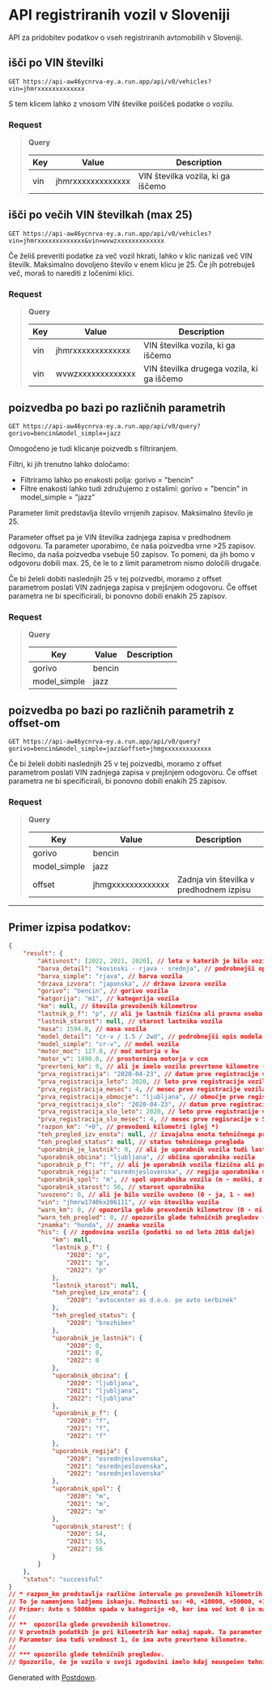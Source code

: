 # API registriranih vozil v Sloveniji

API za pridobitev podatkov o vseh registriranih avtomobilih v Sloveniji.


## išči po VIN številki

```
GET https://api-aw46ycnrva-ey.a.run.app/api/v0/vehicles?vin=jhmrxxxxxxxxxxxxx
```

S tem klicem lahko z vnosom VIN številke poiščeš podatke o vozilu.

### Request

> 
> **Query**
> 
> |Key|Value|Description|
> |---|---|---|
> |vin|jhmrxxxxxxxxxxxxx|VIN številka vozila, ki ga iščemo|
> 

## išči po večih VIN številkah (max 25)

```
GET https://api-aw46ycnrva-ey.a.run.app/api/v0/vehicles?vin=jhmrxxxxxxxxxxxxx&vin=wvwzxxxxxxxxxxxxx
```

Če želiš preveriti podatke za več vozil hkrati, lahko v klic nanizaš več VIN številk. Maksimalno dovoljeno število v enem klicu je 25. Če jih potrebuješ več, moraš to narediti z ločenimi klici.

### Request

> 
> **Query**
> 
> |Key|Value| Description                               |
> |---|-------------------------------------------|---|
> |vin|jhmrxxxxxxxxxxxxx| VIN številka vozila, ki ga iščemo         |
> |vin|wvwzxxxxxxxxxxxxx| VIN številka drugega vozila, ki ga iščemo |
> 

## poizvedba po bazi po različnih parametrih

```
GET https://api-aw46ycnrva-ey.a.run.app/api/v0/query?gorivo=bencin&model_simple=jazz
```

Omogočeno je tudi klicanje poizvedb s filtriranjem.

Filtri, ki jih trenutno lahko določamo:

- Filtriramo lahko po enakosti polja: gorivo = "bencin"
- Filtre enakosti lahko tudi združujemo z ostalimi: gorivo = "bencin" in model_simple = "jazz"
    

Parameter limit predstavlja število vrnjenih zapisov. Maksimalno število je 25.

Parameter offset pa je VIN številka zadnjega zapisa v predhodnem odgovoru. Ta parameter uporabimo, če naša poizvedba vrne >25 zapisov. Recimo, da naša poizvedba vsebuje 50 zapisov. To pomeni, da jih bomo v odgovoru dobili max. 25, če le to z limit parametrom nismo določili drugače.

Če bi želeli dobiti naslednjih 25 v tej poizvedbi, moramo z offset parametrom poslati VIN zadnjega zapisa v prejšnjem odogovoru. Če offset parametra ne bi specificirali, bi ponovno dobili enakih 25 zapisov.

### Request

> 
> **Query**
> 
> |Key|Value|Description|
> |---|---|---|
> |gorivo|bencin||
> |model_simple|jazz||
> 

## poizvedba po bazi po različnih parametrih z offset-om

```
GET https://api-aw46ycnrva-ey.a.run.app/api/v0/query?gorivo=bencin&model_simple=jazz&offset=jhmgxxxxxxxxxxxxx
```

Če bi želeli dobiti naslednjih 25 v tej poizvedbi, moramo z offset parametrom poslati VIN zadnjega zapisa v prejšnjem odogovoru. Če offset parametra ne bi specificirali, bi ponovno dobili enakih 25 zapisov.

### Request

> 
> **Query**
> 
> |Key|Value|Description|
> |---|---|---|
> |gorivo|bencin||
> |model_simple|jazz||
> |offset|jhmgxxxxxxxxxxxxx|Zadnja vin številka v predhodnem izpisu|
>

---

## Primer izpisa podatkov:
``` json
{
    "result": {
        "aktivnost": [2022, 2021, 2020], // leta v katerih je bilo vozilo registrirano
        "barva_detail": "kovinski - rjava - srednja", // podrobnejši opis barve vozila
        "barva_simple": "rjava", // barva vozila
        "drzava_izvora": "japonska", // država izvora vozila
        "gorivo": "bencin", // gorivo vozila
        "katgorija": "m1", // kategorija vozila
        "km": null, // število prevoženih kilometrov
        "lastnik_p_f": "p", // ali je lastnik fizična ali pravna oseba (f - fizična, p - pravna)
        "lastnik_starost": null, // starost lastnika vozila
        "masa": 1594.0, // masa vozila
        "model_detail": "cr-v / 1.5 / 2wd", // podrobnejši opis modela vozila
        "model_simple": "cr-v", // model vozila
        "motor_moc": 127.0, // moč motorja v kw
        "motor_v": 1498.0, // prostornina motorja v ccm
        "prevrteni_km": 0, // ali je imelo vozilo prevrtene kilometre (od leta 2016) (0 - ne, 1 -ja)
        "prva_registracija": "2020-04-23", // datum prve registracije vozila (leto-mesec-dan)
        "prva_registracija_leto": 2020, // leto prve registracije vozila
        "prva_registracija_mesec": 4, // mesec prve registracije vozila
        "prva_registracija_obmocje": "ljubljana", // območje prve registracije vozila
        "prva_registracija_slo": "2020-04-23", // datum prve registracije v Sloveniji
        "prva_registracija_slo_leto": 2020, // leto prve registracije v Sloveniji
        "prva_registracija_slo_mesec": 4, // mesec prve regisracije v Sloveniji
        "razpon_km": "+0", // prevoženi kilometri (glej *)
        "teh_pregled_izv_enota": null, // izvajalna enota tehničnega pregleda
        "teh_pregled_status": null, // status tehničnega pregleda
        "uporabnik_je_lastnik": 0, // ali je uporabnik vozila tudi lastnik (0 - ne, 1 - ja)
        "uporabnik_obcina": "ljubljana", // občina uporabnika vozila
        "uporabnik_p_f": "f", // ali je uporabnik vozila fizična ali pravna oseba (p - pravna, f - fizična)
        "uporabnik_regija": "osrednjeslovenska", // regija uporabnika vozila
        "uporabnik_spol": "m", // spol uporabnika vozila (m - moški, z - ženska)
        "uporabnik_starost": 56, // starost uporabnika
        "uvozeno": 0, // ali je bilo vozilo uvoženo (0 - ja, 1 - ne)
        "vin": "jhmrw1740kx206111", // vin številka vozila
        "warn_km": 0, // opozorila gelde prevoženih kilometrov (0 - ni opozorila, 1 - je opozorilo; glej **)
        "warn_teh_pregled": 0, // opozorilo glede tehničnih pregledov (0 - ni opozorila, 1 - je opozorilo; glej ***)
        "znamka": "honda", // znamka vozila
        "his": { // zgodovina vozila (podatki so od leta 2016 dalje)
            "km": null,
            "lastnik_p_f": {
                "2020": "p",
                "2021": "p",
                "2022": "p"
            },
            "lastnik_starost": null,
            "teh_pregled_izv_enota": {
                "2020": "avtocenter as d.o.o. pe avto serbinek"
            },
            "teh_pregled_status": {
                "2020": "brezhiben"
            },
            "uporabnik_je_lastnik": {
                "2020": 0,
                "2021": 0,
                "2022": 0
            },
            "uporabnik_obcina": {
                "2020": "ljubljana",
                "2021": "ljubljana",
                "2022": "ljubljana"
            },
            "uporabnik_p_f": {
                "2020": "f",
                "2021": "f",
                "2022": "f"
            },
            "uporabnik_regija": {
                "2020": "osrednjeslovenska",
                "2021": "osrednjeslovenska",
                "2022": "osrednjeslovenska"
            },
            "uporabnik_spol": {
                "2020": "m",
                "2021": "m",
                "2022": "m"
            },
            "uporabnik_starost": {
                "2020": 54,
                "2021": 55,
                "2022": 56
            }
        }
    },
    "status": "successful"
}
// * razpon_km predstavlja različne intervale po prevoženih kilometrih.
// To je namenjeno lažjemu iskanju. Možnosti so: +0, +10000, +50000, +100000, +150000, +200000, +300000
// Primer: Avto s 5000km spada v kategorijo +0, ker ima več kot 0 in manj kot 10000 prevoženih km.
//
// **  opozorila glede prevoženih kilometrov.
// V prvotnih podatkih je pri kilometrih kar nekaj napak. Ta parameter nam pove, če je potrebno biti pozoren pri zabeleženih kilometrih. ker gre lahko za napako.
// Parameter ima tudi vrednost 1, če ima avto prevrtene kilometre.
//
// *** opozorilo glede tehničnih pregledov.
// Opozorilo, če je vozilo v svoji zgodovini imelo kdaj neuspešen tehnični ali pogojno brezhiben pregled

 ```
Generated with [Postdown][PyPI].

[PyPI]:    https://pypi.python.org/pypi/Postdown

